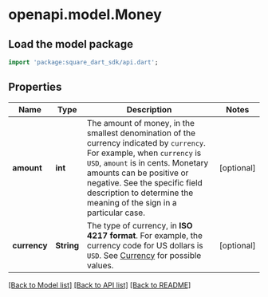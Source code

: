 # openapi.model.Money

## Load the model package
```dart
import 'package:square_dart_sdk/api.dart';
```

## Properties
Name | Type | Description | Notes
------------ | ------------- | ------------- | -------------
**amount** | **int** | The amount of money, in the smallest denomination of the currency indicated by `currency`. For example, when `currency` is `USD`, `amount` is in cents. Monetary amounts can be positive or negative. See the specific field description to determine the meaning of the sign in a particular case. | [optional] 
**currency** | **String** | The type of currency, in __ISO 4217 format__. For example, the currency code for US dollars is `USD`.  See [Currency](https://developer.squareup.com/reference/square_2023-12-13/enums/Currency) for possible values. | [optional] 

[[Back to Model list]](../README.md#documentation-for-models) [[Back to API list]](../README.md#documentation-for-api-endpoints) [[Back to README]](../README.md)



